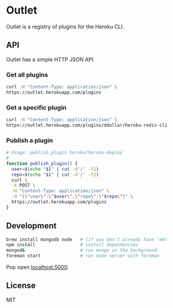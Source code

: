 # Outlet

Outlet is a registry of plugins for the Heroku CLI.

## API

Outlet has a simple HTTP JSON API.

### Get all plugins

```sh
curl -H "Content-Type: application/json" \
https://outlet.herokuapp.com/plugins
```

### Get a specific plugin

```sh
curl -H "Content-Type: application/json" \
https://outlet.herokuapp.com/plugins/ddollar/heroku-redis-cli
```

### Publish a plugin

```sh
# Usage: publish_plugin heroku/heroku-deploy
#
function publish_plugin() {
  user=$(echo "$1" | cut -d'/' -f1)
  repo=$(echo "$1" | cut -d'/' -f2)
  curl \
  -X POST \
  -H "Content-Type: application/json" \
  -d "{\"user\":\"$user\",\"repo\":\"$repo\"}" \
  https://outlet.herokuapp.com/plugins
}
```

## Development

```sh
brew install mongodb node   # (if you don't already have 'em)
npm install                 # install dependencies
mongod&                     # run mongo in the background
foreman start               # run node server with foreman
```

Pop open [localhost:5000](http://localhost:5000).

## License

MIT

 
 
 
 
 
 
 
 
